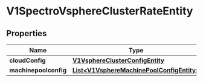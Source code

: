 # V1SpectroVsphereClusterRateEntity

## Properties
Name | Type | Description | Notes
------------ | ------------- | ------------- | -------------
**cloudConfig** | [**V1VsphereClusterConfigEntity**](V1VsphereClusterConfigEntity.md) |  |  [optional]
**machinepoolconfig** | [**List&lt;V1VsphereMachinePoolConfigEntity&gt;**](V1VsphereMachinePoolConfigEntity.md) |  |  [optional]
